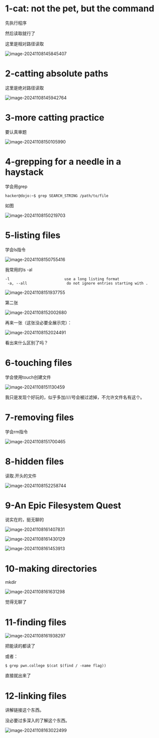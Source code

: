 # 1-cat: not the pet, but the command

先执行程序

然后读取就行了

这里是相对路径读取

![image-20241108145845407](./3%20Comprehending%20Commands.assets/image-20241108145845407.png)

# 2-catting absolute paths

这里是绝对路径读取

![image-20241108145942764](./3%20Comprehending%20Commands.assets/image-20241108145942764.png)

# 3-more catting practice

要认真审题

![image-20241108150105990](./3%20Comprehending%20Commands.assets/image-20241108150105990.png)

# 4-grepping for a needle in a haystack

学会用grep

```shell
hacker@dojo:~$ grep SEARCH_STRING /path/to/file
```

如图

![image-20241108150219703](./3%20Comprehending%20Commands.assets/image-20241108150219703.png)

# 5-listing files 

学会ls指令

![image-20241108150755416](./3%20Comprehending%20Commands.assets/image-20241108150755416.png)

我常用的ls -al

```
-l                         use a long listing format
 -a, --all                  do not ignore entries starting with .
```

![image-20241108151937755](./3%20Comprehending%20Commands.assets/image-20241108151937755.png)

第二张

![image-20241108152002680](./3%20Comprehending%20Commands.assets/image-20241108152002680.png)

再来一张（这张没必要全展示完）：

![image-20241108152024491](./3%20Comprehending%20Commands.assets/image-20241108152024491.png)



看出来什么区别了吗？

# 6-touching files 

学会使用touch创建文件

![image-20241108151130459](./3%20Comprehending%20Commands.assets/image-20241108151130459.png)

我只是发现个好玩的，似乎多加////号会被过滤掉，不允许文件名有这个。

# 7-removing files

学会rm指令

![image-20241108151700465](./3%20Comprehending%20Commands.assets/image-20241108151700465.png)

# 8-hidden files

读取.开头的文件

![image-20241108152258744](./3%20Comprehending%20Commands.assets/image-20241108152258744.png)

# 9-An Epic Filesystem Quest

说实在的，挺无聊的

![image-20241108161407831](./3%20Comprehending%20Commands.assets/image-20241108161407831.png)



![image-20241108161430129](./3%20Comprehending%20Commands.assets/image-20241108161430129.png)



![image-20241108161453913](./3%20Comprehending%20Commands.assets/image-20241108161453913.png)

# 10-making directories

mkdir

![image-20241108161631298](./3%20Comprehending%20Commands.assets/image-20241108161631298.png)

觉得无聊了

# 11-finding files

![image-20241108161938297](./3%20Comprehending%20Commands.assets/image-20241108161938297.png)

把能读的都读了

或者：

```
$ grep pwn.college $(cat $(find / -name flag))
```

直接就出来了



# 12-linking files

讲解链接这个东西。

没必要过多深入的了解这个东西。

![image-20241108163022499](./3%20Comprehending%20Commands.assets/image-20241108163022499.png)



